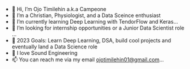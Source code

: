 - 👋 Hi, I’m Ojo Timilehin a.k.a Campeone
- 👀 I’m a Christian, Physiologist, and a Data Sceince enthusiast
- 🌱 I’m currently learning Deep Learning with TendorFlow and Keras...
- 💞️ I’m looking for internship opportunities or a Junior Data Scientist role ...
- 🌱 2023 Goals: Learn Deep Learning, DSA, build cool projects and eventually land a Data Science role 
- 💞️ I love Sound Engineering
- 📫 You can reach me via my email ojotimilehin01@gmail.com...

<!---
Campeone/Campeone is a ✨ special ✨ repository because its `README.md` (this file) appears on your GitHub profile.
You can click the Preview link to take a look at your changes.
--->
